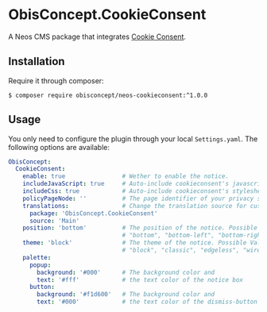 # ObisConcept.CookieConsent

A Neos CMS package that integrates [Cookie Consent](https://cookieconsent.insites.com/).

## Installation

Require it through composer:
``` shell
$ composer require obisconcept/neos-cookieconsent:^1.0.0
```

## Usage

You only need to configure the plugin through your local `Settings.yaml`.
The following options are available:

``` yaml
ObisConcept:
  CookieConsent:
    enable: true                # Wether to enable the notice.
    includeJavaScript: true     # Auto-include cookieconsent's javascript file.
    includeCss: true            # Auto-include cookieconsent's stylesheet file.
    policyPageNode: ''          # The page identifier of your privacy statement.
    translations:               # Change the translation source for custom texts.
      package: 'ObisConcept.CookieConsent'
      source: 'Main'
    position: 'bottom'          # The position of the notice. Possible Values:
                                # "bottom", "bottom-left", "bottom-right", "top"
    theme: 'block'              # The theme of the notice. Possible Values:
                                # "block", "classic", "edgeless", "wire"
    palette:
      popup:
        background: '#000'      # The background color and
        text: '#fff'            # the text color of the notice box
      button:
        background: '#f1d600'   # The background color and
        text: '#000'            # the text color of the dismiss-button
```
